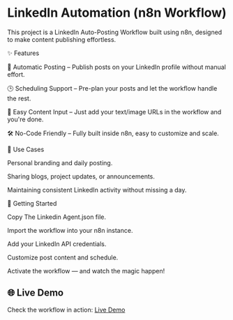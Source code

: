 
# LinkedIn Automation (n8n Workflow)

This project is a LinkedIn Auto-Posting Workflow built using n8n, designed to make content publishing effortless.

✨ Features

📅 Automatic Posting – Publish posts on your LinkedIn profile without manual effort.

🕒 Scheduling Support – Pre-plan your posts and let the workflow handle the rest.

📂 Easy Content Input – Just add your text/image URLs in the workflow and you're done.

🛠 No-Code Friendly – Fully built inside n8n, easy to customize and scale.

🧠 Use Cases

Personal branding and daily posting.

Sharing blogs, project updates, or announcements.

Maintaining consistent LinkedIn activity without missing a day.

🚀 Getting Started

Copy The Linkedin Agent.json file.

Import the workflow into your n8n instance.

Add your LinkedIn API credentials.

Customize post content and schedule.

Activate the workflow — and watch the magic happen!

## 🌐 Live Demo
Check the workflow in action: [Live Demo](https://drive.google.com/file/d/1i7Cbp57p2CKFkMOP4JV2BKEzoFxxLQsV/view?usp=sharing)
